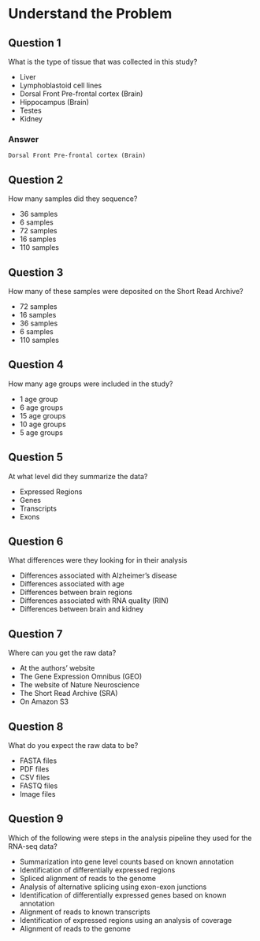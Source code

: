 # Understand the Problem

## Question 1
What is the type of tissue that was collected in this study?
* Liver
* Lymphoblastoid cell lines
* Dorsal Front Pre-frontal cortex (Brain)
* Hippocampus (Brain)
* Testes
* Kidney

### Answer
```
Dorsal Front Pre-frontal cortex (Brain)
```

## Question 2
How many samples did they sequence?
* 36 samples
* 6 samples
* 72 samples
* 16 samples
* 110 samples

## Question 3
How many of these samples were deposited on the Short Read Archive?
* 72 samples
* 16 samples
* 36 samples
* 6 samples
* 110 samples

## Question 4
How many age groups were included in the study?
* 1 age group
* 6 age groups
* 15 age groups
* 10 age groups
* 5 age groups

## Question 5
At what level did they summarize the data?
* Expressed Regions
* Genes
* Transcripts
* Exons

## Question 6
What differences were they looking for in their analysis
* Differences associated with Alzheimer’s disease
* Differences associated with age
* Differences between brain regions
* Differences associated with RNA quality (RIN)
* Differences between brain and kidney

## Question 7
Where can you get the raw data?
* At the authors’ website
* The Gene Expression Omnibus (GEO)
* The website of Nature Neuroscience
* The Short Read Archive (SRA)
* On Amazon S3

## Question 8
What do you expect the raw data to be? 
* FASTA files
* PDF files
* CSV files
* FASTQ files
* Image files

## Question 9
Which of the following were steps in the analysis pipeline they used for the RNA-seq data?
* Summarization into gene level counts based on known annotation
* Identification of differentially expressed regions
* Spliced alignment of reads to the genome
* Analysis of alternative splicing using exon-exon junctions
* Identification of differentially expressed genes based on known annotation
* Alignment of reads to known transcripts
* Identification of expressed regions using an analysis of coverage
* Alignment of reads to the genome
